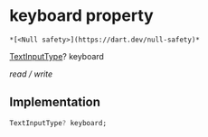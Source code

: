 


# keyboard property




    *[<Null safety>](https://dart.dev/null-safety)*


[TextInputType](https://api.flutter.dev/flutter/services/TextInputType-class.html)? keyboard
  
_read / write_






## Implementation

```dart
TextInputType? keyboard;


```







